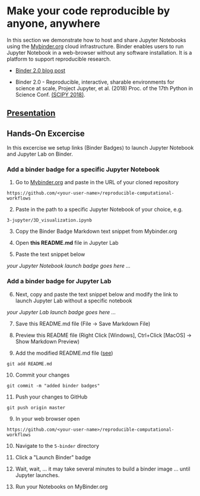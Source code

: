 # Make your code reproducible by anyone, anywhere

In this section we demonstrate how to host and share Jupyter Notebooks using the [Mybinder.org](https://mybinder.org) cloud infrastructure. Binder enables users to run Jupyter Notebook in a web-browser without any software installation. It is a platform to support reproducible research.

* [Binder 2.0 blog post](https://blog.jupyter.org/binder-2-0-a-tech-guide-2017-fd40515a3a84)

* Binder 2.0 - Reproducible, interactive, sharable environments for science at scale, Project Jupyter, et al. (2018) Proc. of the 17th Python in Science Conf. [(SCIPY 2018)](http://conference.scipy.org/proceedings/scipy2018/pdfs/project_jupyter.pdf).

## [Presentation](Binder.pdf)

## Hands-On Excercise

In this excercise we setup links (Binder Badges) to launch Jupyter Notebook and Jupyter Lab on Binder.

### Add a binder badge for a specific Jupyter Notebook

1. Go to [Mybinder.org](https://mybinder.org) and paste in the URL of your cloned repository
```
https://github.com/<your-user-name>/reproducible-computational-workflows
```


2. Paste in the path to a specific Jupyter Notebook of your choice, e.g.
```
3-jupyter/3D_visualization.ipynb
```

3. Copy the Binder Badge Markdown text snippet from Mybinder.org

4. Open **this README.md** file in Jupyter Lab

5. Paste the text snippet below
 
*your Jupyter Notebook launch badge goes here ...*

### Add a binder badge for Jupyter Lab

6. Next, copy and paste the text snippet below and modify the link to launch Jupyter Lab without a specific notebook

*your Jupyter Lab launch badge goes here ...*

7. Save this README.md file (File -> Save Markdown File)

8. Preview this README file (Right Click [Windows], Ctrl+Click [MacOS] -> Show Markdown Preview)

9. Add the modified README.md file ([see](../4-git/README.md))
```
git add README.md
```

10. Commit your changes
```
git commit -m "added binder badges"
```

11. Push your changes to GitHub
```
git push origin master
````

9. In your web browser open
```
https://github.com/<your-user-name>/reproducible-computational-workflows
```

10. Navigate to the ```5-binder``` directory

11. Click a "Launch Binder" badge

12. Wait, wait, ... it may take several minutes to build a binder image ... until Jupyter launches.

13. Run your Notebooks on MyBinder.org
